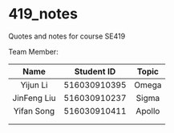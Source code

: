 # 419_notes

Quotes and notes for course SE419

Team Member:

|   Name   |  Student ID  | Topic |
| :------: | :----------: | :---: |
| Yijun Li | 516030910395 | Omega |
| JinFeng Liu | 516030910237 | Sigma |
| Yifan Song | 516030910411 | Apollo |
|          |              |       |
|          |              |       |
